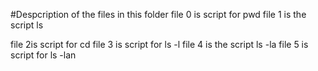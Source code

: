 #Despcription of the files in this folder
file 0 is script for pwd
file 1 is the script ls

file 2is script for cd
file 3 is script for ls -l
file 4 is the script ls -la
file 5 is script for ls -lan
